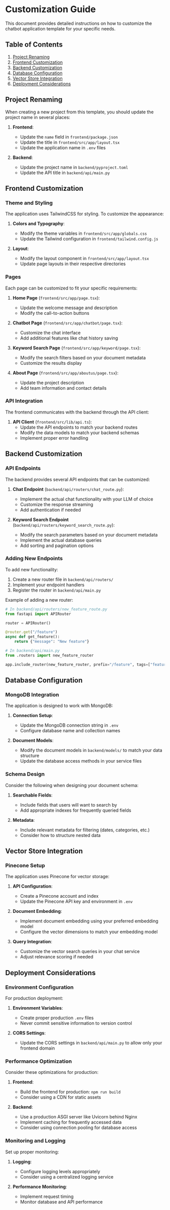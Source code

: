 # Customization Guide

This document provides detailed instructions on how to customize the chatbot application template for your specific needs.

## Table of Contents

1. [Project Renaming](#project-renaming)
2. [Frontend Customization](#frontend-customization)
3. [Backend Customization](#backend-customization)
4. [Database Configuration](#database-configuration)
5. [Vector Store Integration](#vector-store-integration)
6. [Deployment Considerations](#deployment-considerations)

## Project Renaming

When creating a new project from this template, you should update the project name in several places:

1. **Frontend**:
   - Update the `name` field in `frontend/package.json`
   - Update the title in `frontend/src/app/layout.tsx`
   - Update the application name in `.env` files

2. **Backend**:
   - Update the project name in `backend/pyproject.toml`
   - Update the API title in `backend/api/main.py`

## Frontend Customization

### Theme and Styling

The application uses TailwindCSS for styling. To customize the appearance:

1. **Colors and Typography**:
   - Modify the theme variables in `frontend/src/app/globals.css`
   - Update the Tailwind configuration in `frontend/tailwind.config.js`

2. **Layout**:
   - Modify the layout component in `frontend/src/app/layout.tsx`
   - Update page layouts in their respective directories

### Pages

Each page can be customized to fit your specific requirements:

1. **Home Page** (`frontend/src/app/page.tsx`):
   - Update the welcome message and description
   - Modify the call-to-action buttons

2. **Chatbot Page** (`frontend/src/app/chatbot/page.tsx`):
   - Customize the chat interface
   - Add additional features like chat history saving

3. **Keyword Search Page** (`frontend/src/app/keyword/page.tsx`):
   - Modify the search filters based on your document metadata
   - Customize the results display

4. **About Page** (`frontend/src/app/aboutus/page.tsx`):
   - Update the project description
   - Add team information and contact details

### API Integration

The frontend communicates with the backend through the API client:

1. **API Client** (`frontend/src/lib/api.ts`):
   - Update the API endpoints to match your backend routes
   - Modify the data models to match your backend schemas
   - Implement proper error handling

## Backend Customization

### API Endpoints

The backend provides several API endpoints that can be customized:

1. **Chat Endpoint** (`backend/api/routers/chat_route.py`):
   - Implement the actual chat functionality with your LLM of choice
   - Customize the response streaming
   - Add authentication if needed

2. **Keyword Search Endpoint** (`backend/api/routers/keyword_search_route.py`):
   - Modify the search parameters based on your document metadata
   - Implement the actual database queries
   - Add sorting and pagination options

### Adding New Endpoints

To add new functionality:

1. Create a new router file in `backend/api/routers/`
2. Implement your endpoint handlers
3. Register the router in `backend/api/main.py`

Example of adding a new router:

```python
# In backend/api/routers/new_feature_route.py
from fastapi import APIRouter

router = APIRouter()

@router.get("/feature")
async def get_feature():
    return {"message": "New feature"}

# In backend/api/main.py
from .routers import new_feature_router

app.include_router(new_feature_router, prefix="/feature", tags=["feature"])
```

## Database Configuration

### MongoDB Integration

The application is designed to work with MongoDB:

1. **Connection Setup**:
   - Update the MongoDB connection string in `.env`
   - Configure database name and collection names

2. **Document Models**:
   - Modify the document models in `backend/models/` to match your data structure
   - Update the database access methods in your service files

### Schema Design

Consider the following when designing your document schema:

1. **Searchable Fields**:
   - Include fields that users will want to search by
   - Add appropriate indexes for frequently queried fields

2. **Metadata**:
   - Include relevant metadata for filtering (dates, categories, etc.)
   - Consider how to structure nested data

## Vector Store Integration

### Pinecone Setup

The application uses Pinecone for vector storage:

1. **API Configuration**:
   - Create a Pinecone account and index
   - Update the Pinecone API key and environment in `.env`

2. **Document Embedding**:
   - Implement document embedding using your preferred embedding model
   - Configure the vector dimensions to match your embedding model

3. **Query Integration**:
   - Customize the vector search queries in your chat service
   - Adjust relevance scoring if needed

## Deployment Considerations

### Environment Configuration

For production deployment:

1. **Environment Variables**:
   - Create proper production `.env` files
   - Never commit sensitive information to version control

2. **CORS Settings**:
   - Update the CORS settings in `backend/api/main.py` to allow only your frontend domain

### Performance Optimization

Consider these optimizations for production:

1. **Frontend**:
   - Build the frontend for production: `npm run build`
   - Consider using a CDN for static assets

2. **Backend**:
   - Use a production ASGI server like Uvicorn behind Nginx
   - Implement caching for frequently accessed data
   - Consider using connection pooling for database access

### Monitoring and Logging

Set up proper monitoring:

1. **Logging**:
   - Configure logging levels appropriately
   - Consider using a centralized logging service

2. **Performance Monitoring**:
   - Implement request timing
   - Monitor database and API performance 